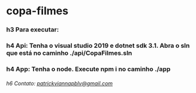 # copa-filmes

### h3 Para executar:

### h4 Api: Tenha o visual studio 2019 e dotnet sdk 3.1. Abra o sln que está no caminho ./api/CopaFilmes.sln
### h4 App: Tenha o node. Execute npm i no caminho ./app



###### h6 Contato: patrickviannapblv@gmail.com